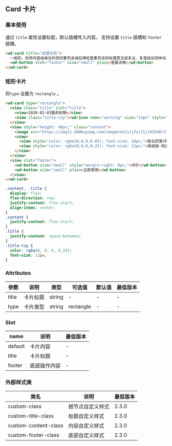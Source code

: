 ## Card 卡片


### 基本使用

通过 `title` 属性设置标题，默认插槽传入内容。
支持设置 `title` 插槽和 `footer` 插槽。

```html
<wd-card title="经营分析">
  一般的，检举内容由承办的党的委员会或纪律检查委员会将处理意见或复议、复查结论同申诉人见面，听取其意见。复议、复查的结论和决定，应交给申诉人一份。
  <wd-button slot="footer" size="small" plain>查看详情</wd-button>
</wd-card>
```

### 矩形卡片

将`type` 设置为 `rectangle` 。

```html
<wd-card type="rectangle">
  <view class="title" slot="title">
    <view>2020-02-03服务到期</view>
    <view class="title-tip"><wd-icon name="warning" size="14px" style="vertical-align: bottom"/> 您可以去电脑上使用该服务</view>
  </view>
  <view style="height: 40px;" class="content">
    <image src="https://img11.360buyimg.com/imagetools/jfs/t1/143248/37/5695/265818/5f3a8546E98d998a4/745897ca9c9e474b.jpg" width="40" height="40" alt="joy" style="border-radius: 4px; margin-right: 12px;" />
    <view>
      <view style="color: rgba(0,0,0,0.85); font-size: 16px;">智云好客CRM短信_催评营销</view>
      <view style="color: rgba(0,0,0,0.25); font-size: 12px;">高级版-快速吸粉 | 周期一年 </view>
    </view>
  </view>
  <view slot="footer">
    <wd-button size="small" style="margin-right: 8px;">评价</wd-button>
    <wd-button size="small" plain>立即使用</wd-button>
  </view>
</wd-card>
```
```css
.content, .title {
  display: flex;
  flex-direction: row;
  justify-content: flex-start;
  align-items: center;
}
.content {
  justify-content: flex-start;
}
.title {
  justify-content: space-between;
}
.title-tip {
  color: rgba(0, 0, 0, 0.25);
  font-size: 12px;
}
```

### Attributes
| 参数 | 说明 | 类型 | 可选值 | 默认值 | 最低版本 |
|-----|-----|------|-------|-------|--------|
| title | 卡片标题 | string | - | - | - |
| type | 卡片类型 | string | rectangle | - | - |

### Slot

| name | 说明 | 最低版本 |
|------|-----|---------|
| default | 卡片内容 | - |
| title | 卡片标题 | - |
| footer | 底部操作内容 | - |

### 外部样式类

| 类名 | 说明 | 最低版本 |
|-----|------|--------|
| custom-class | 根节点自定义样式 | 2.3.0 |
| custom-title-class | 标题自定义样式 | 2.3.0 |
| custom-content-class | 内容自定义样式 | 2.3.0 |
| custom-footer-class | 底部自定义样式 | 2.3.0 |
